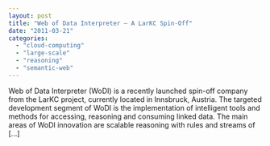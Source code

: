 ```yaml
---
layout: post
title: "Web of Data Interpreter – A LarKC Spin-Off"
date: "2011-03-21"
categories: 
  - "cloud-computing"
  - "large-scale"
  - "reasoning"
  - "semantic-web"
---
```


Web of Data Interpreter (WoDI) is a recently launched spin-off company from the LarKC project, currently located in Innsbruck, Austria. The targeted development segment of WoDI is the implementation of intelligent tools and methods for accessing, reasoning and consuming linked data. The main areas of WoDI innovation are scalable reasoning with rules and streams of \[...\]
